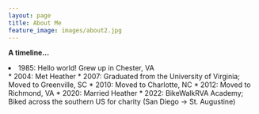 ```yaml
---
layout: page
title: About Me
feature_image: images/about2.jpg
---
```


**A timeline...**
<html>
<i class="fa-solid fa-baby"></i>
<li><i class="fa fa-duotone fa-baby"></i>  1985: Hello world! Grew up in Chester, VA</li>
  </html>
* 2004: Met Heather
* 2007: Graduated from the University of Virginia; Moved to Greenville, SC
* 2010: Moved to Charlotte, NC
* 2012: Moved to Richmond, VA
* 2020: Married Heather
* 2022: BikeWalkRVA Academy; Biked across the southern US for charity (San Diego -> St. Augustine)
